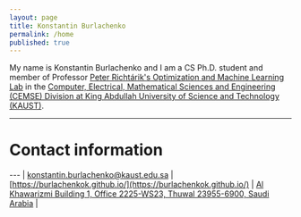 ```yaml
---
layout: page
title: Konstantin Burlachenko
permalink: /home
published: true
---
```


<style>
th, td {
  padding: 5px;
  text-align: left;
}
</style>

My name is Konstantin Burlachenko and I am a CS Ph.D. student and member of Professor [Peter Richtárik's Optimization and Machine Learning Lab](https://richtarik.org/) 
in the [Computer, Electrical, Mathematical Sciences and Engineering (CEMSE) Division at King Abdullah University of Science and Technology (KAUST)](https://cemse.kaust.edu.sa/).

---

# Contact information

--- |
[konstantin.burlachenko@kaust.edu.sa](mailto:konstantin.burlachenko@kaust.edu.sa) |
[https://burlachenkok.github.io/](https://burlachenkok.github.io/) |
[Al Khawarizmi Building 1, Office 2225-WS23, Thuwal 23955-6900, Saudi Arabia](https://www.google.com/maps/place/Al-Khawarizmi+Block,+Building+1+The+Spine,+Thuwal+23955/@22.3092769,39.1046418,18z/data=!4m12!1m6!3m5!1s0x15c11c505768a2f1:0x36139c007214e6bc!2z0J3QsNGD0YfQvdC-LdGC0LXRhdC90L7Qu9C-0LPQuNGH0LXRgdC60LjQuSDRg9C90LjQstC10YDRgdC40YLQtdGCINC40LzQtdC90Lgg0LrQvtGA0L7Qu9GPINCQ0LHQtNCw0LvQu9GL!8m2!3d22.309465!4d39.104697!3m4!1s0x15c11c50619ad02d:0xadf064b12f9b6b4c!8m2!3d22.3085267!4d39.1048447) |
